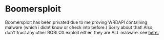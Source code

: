 # Boomersploit
Boomersploit has been privated due to me proving WRDAPI containing malware (which i didnt know or check into before.) Sorry about that! Also, don't trust any other ROBLOX exploit either, they are ALL malware. see [here.](https://github.com/NodeMixaholic/all-roblox-exploits-are-malware)
